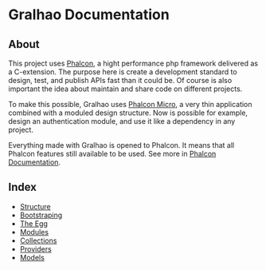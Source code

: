 # Gralhao Documentation
## About
This project uses [Phalcon](https://phalcon.io/), a hight performance php framework delivered as a C-extension.
The purpose here is create a development standard to design, test, and publish APIs fast than it could be. Of course is also important the idea about maintain and share code on different projects.

To make this possible, Gralhao uses [Phalcon Micro](https://docs.phalcon.io/4.0/en/application-micro), a very thin application combined with a moduled design structure.
Now is possible for example, design an authentication module, and use it like a dependency in any project.

Everything made with Gralhao is opened to Phalcon. It means that all Phalcon features still available to be used. See more in [Phalcon Documentation](https://docs.phalcon.io/4.0/en/introduction).

## Index
- [Structure](#structure)
- [Bootstraping](#Bootstraping)
- [The Egg](#the-egg)
- [Modules](#modules)
- [Collections](#collections)
- [Providers](#providers)
- [Models](#models)
